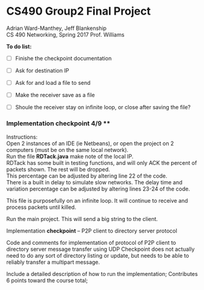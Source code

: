 # CS490 Group2 Final Project
Adrian Ward-Manthey, Jeff Blankenship     
CS 490 Networking, Spring 2017
Prof. Williams

**To do list:**
- [ ] Finishe the checkpoint documentation
- [ ] Ask for destination IP
- [ ] Ask for and load a file to send
- [ ] Make the receiver save as a file
- [ ] Shoule the receiver stay on infinite loop, or close after saving the file?



### Implementation checkpoint 4/9 **

Instructions:  
Open 2 instances of an IDE (ie Netbeans), or open the project on 2 computers (must be on the same local network).  
Run the file **RDTack.java**  make note of the local IP.  
RDTack has some built in testing functions, and will only ACK the percent of packets shown.  The rest will be dropped.  
This percentage can be adjusted by altering line 22 of the code.  
There is a built in delay to simulate slow networks.  The delay time and variation percentage can be adjusted by altering lines 23-24 of the code.  


This file is purposefully on an infinite loop.  It will continue to receive and process packets until killed.

Run the main project.  This will send a big string to the client.





Implementation **checkpoint** – P2P client to directory server protocol

Code and comments for implementation of protocol of P2P client to directory server message transfer using UDP
Checkpoint does not actually need to do any sort of directory listing or update, but needs to be able to reliably transfer a multipart message.

Include a detailed description of how to run the implementation;
Contributes 6 points toward the course total;
